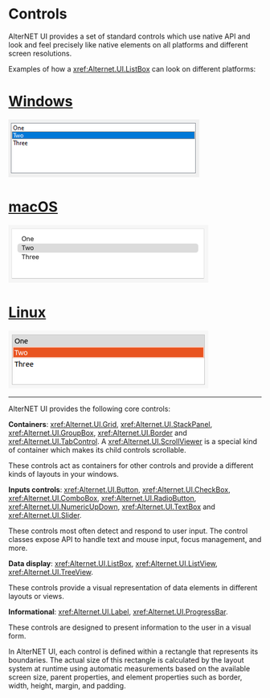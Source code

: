 # Controls

AlterNET UI provides a set of standard controls which use native API and look and feel precisely like native elements on all platforms and different screen resolutions.

Examples of how a <xref:Alternet.UI.ListBox> can look on different platforms:

# [Windows](#tab/screenshot-windows)
![ListBox on Windows](../apidoc/ListBox/images/listbox-windows.png)
# [macOS](#tab/screenshot-macos)
![ListBox on macOS](../apidoc/ListBox/images/listbox-macos.png)
# [Linux](#tab/screenshot-linux)
![ListBox on Linux](../apidoc/ListBox/images/listbox-linux.png)
***

AlterNET UI provides the following core controls:

**Containers**: <xref:Alternet.UI.Grid>, <xref:Alternet.UI.StackPanel>, <xref:Alternet.UI.GroupBox>, <xref:Alternet.UI.Border> and <xref:Alternet.UI.TabControl>.
A <xref:Alternet.UI.ScrollViewer> is a special kind of container which makes its child controls scrollable.

These controls act as containers for other controls and provide a different kinds of layouts in your windows.

**Inputs controls**: <xref:Alternet.UI.Button>, <xref:Alternet.UI.CheckBox>, <xref:Alternet.UI.ComboBox>, <xref:Alternet.UI.RadioButton>,
<xref:Alternet.UI.NumericUpDown>, <xref:Alternet.UI.TextBox> and <xref:Alternet.UI.Slider>.

These controls most often detect and respond to user input. The control classes expose API to handle text and mouse input, focus management, and more.

**Data display**: <xref:Alternet.UI.ListBox>, <xref:Alternet.UI.ListView>, <xref:Alternet.UI.TreeView>.

These controls provide a visual representation of data elements in different layouts or views.

**Informational**: <xref:Alternet.UI.Label>, <xref:Alternet.UI.ProgressBar>.

These controls are designed to present information to the user in a visual form.

In AlterNET UI, each control is defined within a rectangle that represents its boundaries. The actual size of this rectangle is calculated by the
layout system at runtime using automatic measurements based on the available screen size, parent properties, and element properties such as border,
width, height, margin, and padding.